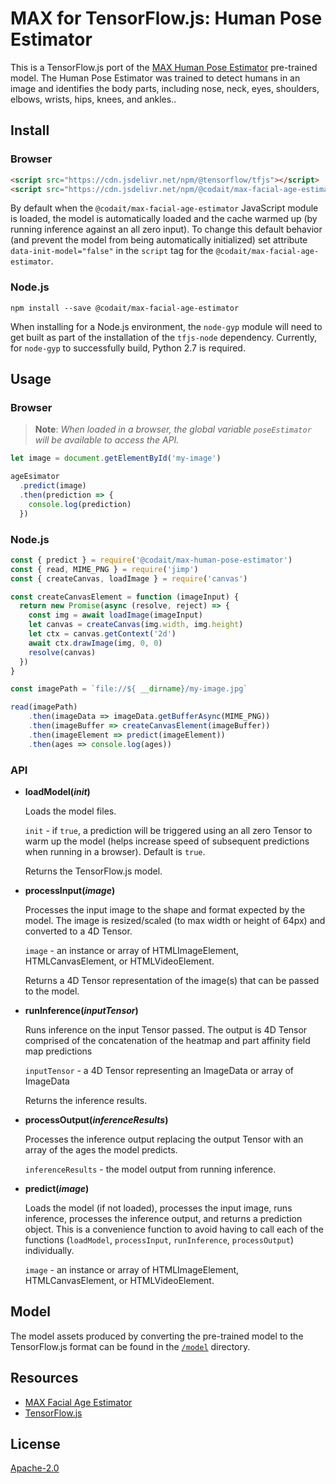 # MAX for TensorFlow.js: Human Pose Estimator

This is a TensorFlow.js port of the [MAX Human Pose Estimator](https://github.com/IBM/MAX-Facial-Age-Estimator) pre-trained model. The Human Pose Estimator was trained to detect humans in an image and identifies the body parts, including nose, neck, eyes, shoulders, elbows, wrists, hips, knees, and ankles..

## Install

### Browser

```html
<script src="https://cdn.jsdelivr.net/npm/@tensorflow/tfjs"></script>
<script src="https://cdn.jsdelivr.net/npm/@codait/max-facial-age-estimator"></script>
```

By default when the `@codait/max-facial-age-estimator` JavaScript module is loaded, the model is automatically loaded and the cache warmed up (by running inference against an all zero input). To change this default behavior (and prevent the model from being automatically initialized) set attribute `data-init-model="false"` in the `script` tag for the `@codait/max-facial-age-estimator`.

### Node.js

```
npm install --save @codait/max-facial-age-estimator
```

When installing for a Node.js environment, the `node-gyp` module will need to get built as part of the installation of the `tfjs-node` dependency. Currently, for `node-gyp` to successfully build, Python 2.7 is required.

## Usage


### Browser

> **Note**: _When loaded in a browser, the global variable `poseEstimator` will be available to access the API._

```javascript
let image = document.getElementById('my-image')

ageEsimator
  .predict(image)
  .then(prediction => {
    console.log(prediction)
  })
```

### Node.js

```javascript
const { predict } = require('@codait/max-human-pose-estimator')
const { read, MIME_PNG } = require('jimp')
const { createCanvas, loadImage } = require('canvas')

const createCanvasElement = function (imageInput) {
  return new Promise(async (resolve, reject) => {
    const img = await loadImage(imageInput)
    let canvas = createCanvas(img.width, img.height)
    let ctx = canvas.getContext('2d')
    await ctx.drawImage(img, 0, 0)
    resolve(canvas)
  })
}

const imagePath = `file://${ __dirname}/my-image.jpg`

read(imagePath)
    .then(imageData => imageData.getBufferAsync(MIME_PNG))
    .then(imageBuffer => createCanvasElement(imageBuffer))
    .then(imageElement => predict(imageElement))
    .then(ages => console.log(ages))
```

### API

- **loadModel(_init_)**

  Loads the model files.

  `init` - if `true`, a prediction will be triggered using an all zero Tensor to warm up the model (helps increase speed of subsequent predictions when running in a browser). Default is `true`.

  Returns the TensorFlow.js model.

- **processInput(_image_)**

  Processes the input image to the shape and format expected by the model. The image is resized/scaled (to max width or height of 64px) and converted to a 4D Tensor.

  `image` - an instance or array of HTMLImageElement, HTMLCanvasElement, or HTMLVideoElement.  

  Returns a 4D Tensor representation of the image(s) that can be passed to the model.

- **runInference(_inputTensor_)**

  Runs inference on the input Tensor passed. The output is 4D Tensor comprised of the concatenation of the heatmap and part affinity field map predictions

  `inputTensor` - a 4D Tensor representing an ImageData or array of ImageData

  Returns the inference results.

- **processOutput(_inferenceResults_)**

  Processes the inference output replacing the output Tensor with an array of the ages the model predicts.

  `inferenceResults` - the model output from running inference.


- **predict(_image_)**

  Loads the model (if not loaded), processes the input image, runs inference, processes the inference output, and returns a prediction object. This is a convenience function to avoid having to call each of the functions (`loadModel`, `processInput`, `runInference`, `processOutput`) individually.

  `image` - an instance or array of HTMLImageElement, HTMLCanvasElement, or HTMLVideoElement.  


## Model

The model assets produced by converting the pre-trained model to the TensorFlow.js format can be found in the [`/model`](https://github.com/CODAIT/max-tfjs-models/tree/master/human-facial-age-estimator/model) directory.

## Resources

- [MAX Facial Age Estimator](https://github.com/IBM/MAX-Facial-Age-Estimator)
- [TensorFlow.js](https://www.tensorflow.org/js/)

## License

[Apache-2.0](https://github.com/CODAIT/max-tfjs-models/blob/master/LICENSE)
